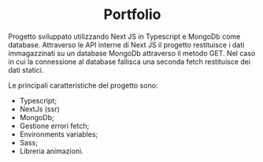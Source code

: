 <h1 align="center">Portfolio</h1>
<p>Progetto sviluppato utilizzando Next JS in Typescript e MongoDb come database. Attraverso le API interne di Next JS il progetto restituisce i dati immagazzinati su un database MongoDb attraverso il metodo GET. Nel caso in cui la connessione al database fallisca una seconda fetch restituisce dei dati statici.
</p>
<p>Le principali caratteristiche del progetto sono:</p>
<ul>
<li>Typescript;</li>
<li>NextJs (ssr)</li>
<li>MongoDb;</li>
<li>Gestione errori fetch;</li>
<li>Environments variables;</li>
<li>Sass;</li>
<li>Libreria animazioni.</li>
</ul>
